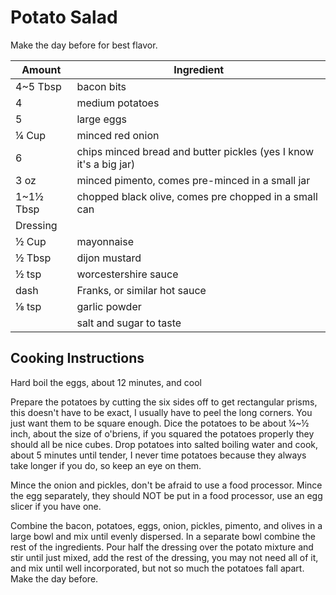 # Potato Salad

Make the day before for best flavor.

|Amount|Ingredient|
|----|----|
4\~5 Tbsp | bacon bits
4 | medium potatoes
5 | large eggs
¼ Cup | minced red onion
6 | chips minced bread and butter pickles (yes I know it's a big jar)
3 oz | minced pimento, comes pre-minced in a small jar
1\~1½ Tbsp | chopped black olive, comes pre chopped in a small can
Dressing|
½ Cup | mayonnaise
½ Tbsp | dijon mustard
½ tsp | worcestershire sauce
dash | Franks, or similar hot sauce
⅛ tsp | garlic powder
|| salt and sugar to taste

## Cooking Instructions
Hard boil the eggs, about 12 minutes, and cool

Prepare the potatoes by cutting the six sides off to get rectangular prisms, this doesn't have to be exact, I usually have to peel the long corners. You just want them to be square enough. Dice the potatoes to be about ¼\~½ inch, about the size of o'briens, if you squared the potatoes properly they should all be nice cubes. Drop potatoes into salted boiling water and cook, about 5 minutes until tender, I never time potatoes because they always take longer if you do, so keep an eye on them.

Mince the onion and pickles, don't be afraid to use a food processor.
Mince the egg separately, they should NOT be put in a food processor, use an egg slicer if you have one.

Combine the bacon, potatoes, eggs, onion, pickles, pimento, and olives in a large bowl and mix until evenly dispersed. In a separate bowl combine the rest of the ingredients. Pour half the dressing over the potato mixture and stir until just mixed, add the rest of the dressing, you may not need all of it, and mix until well incorporated, but not so much the potatoes fall apart. Make the day before.
